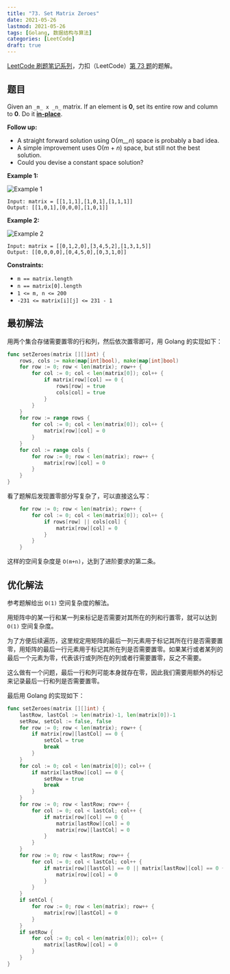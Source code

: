 ```yaml
---
title: "73. Set Matrix Zeroes"
date: 2021-05-26
lastmod: 2021-05-26
tags: [Golang, 数据结构与算法]
categories: [LeetCode]
draft: true
---
```


[LeetCode 刷题笔记系列](/posts/leetcode/leetcode)，力扣（LeetCode）[第 73 题](https://leetcode-cn.com/problems/set-matrix-zeroes)的题解。

<!--more-->

## 题目

Given an `_m_ x _n_` matrix. If an element is **0**, set its entire row and column to **0**. Do it [**in-place**](https://en.wikipedia.org/wiki/In-place_algorithm).

**Follow up:**

- A straight forward solution using O(_m__n_) space is probably a bad idea.
- A simple improvement uses O(_m_ + _n_) space, but still not the best solution.
- Could you devise a constant space solution?

**Example 1:**

![Example 1](/images/leetcode/daily/73-set-matrix-zeroes/mat1.jpg)

```text
Input: matrix = [[1,1,1],[1,0,1],[1,1,1]]
Output: [[1,0,1],[0,0,0],[1,0,1]]
```

**Example 2:**

![Example 2](/images/leetcode/daily/73-set-matrix-zeroes/mat2.jpg)

```text
Input: matrix = [[0,1,2,0],[3,4,5,2],[1,3,1,5]]
Output: [[0,0,0,0],[0,4,5,0],[0,3,1,0]]
```

**Constraints:**

- `m == matrix.length`
- `n == matrix[0].length`
- `1 <= m, n <= 200`
- `-231 <= matrix[i][j] <= 231 - 1`

## 最初解法

用两个集合存储需要置零的行和列，然后依次置零即可，用 Golang 的实现如下：

```go
func setZeroes(matrix [][]int) {
    rows, cols := make(map[int]bool), make(map[int]bool)
    for row := 0; row < len(matrix); row++ {
        for col := 0; col < len(matrix[0]); col++ {
            if matrix[row][col] == 0 {
                rows[row] = true
                cols[col] = true
            }
        }
    }
    for row := range rows {
        for col := 0; col < len(matrix[0]); col++ {
            matrix[row][col] = 0
        }
    }
    for col := range cols {
        for row := 0; row < len(matrix); row++ {
            matrix[row][col] = 0
        }
    }
}
```

看了题解后发现置零部分写复杂了，可以直接这么写：

```go
    for row := 0; row < len(matrix); row++ {
        for col := 0; col < len(matrix[0]); col++ {
            if rows[row] || cols[col] {
                matrix[row][col] = 0
            }
        }
    }
```

这样的空间复杂度是 `O(m+n)`，达到了进阶要求的第二条。

## 优化解法

参考题解给出 `O(1)` 空间复杂度的解法。

用矩阵中的某一行和某一列来标记是否需要对其所在的列和行置零，就可以达到 `O(1)` 空间复杂度。

为了方便后续遍历，这里规定用矩阵的最后一列元素用于标记其所在行是否需要置零，用矩阵的最后一行元素用于标记其所在列是否需要置零。如果某行或者某列的最后一个元素为零，代表该行或列所在的列或者行需要置零，反之不需要。

这么做有一个问题，最后一行和列可能本身就存在零，因此我们需要用额外的标记来记录最后一行和列是否需要置零。

最后用 Golang 的实现如下：

```go
func setZeroes(matrix [][]int) {
    lastRow, lastCol := len(matrix)-1, len(matrix[0])-1
    setRow, setCol := false, false
    for row := 0; row < len(matrix); row++ {
        if matrix[row][lastCol] == 0 {
            setCol = true
            break
        }
    }
    for col := 0; col < len(matrix[0]); col++ {
        if matrix[lastRow][col] == 0 {
            setRow = true
            break
        }
    }
    for row := 0; row < lastRow; row++ {
        for col := 0; col < lastCol; col++ {
            if matrix[row][col] == 0 {
                matrix[lastRow][col] = 0
                matrix[row][lastCol] = 0
            }
        }
    }
    for row := 0; row < lastRow; row++ {
        for col := 0; col < lastCol; col++ {
            if matrix[row][lastCol] == 0 || matrix[lastRow][col] == 0 {
                matrix[row][col] = 0
            }
        }
    }
    if setCol {
        for row := 0; row < len(matrix); row++ {
            matrix[row][lastCol] = 0
        }
    }
    if setRow {
        for col := 0; col < len(matrix[0]); col++ {
            matrix[lastRow][col] = 0
        }
    }
}
```
